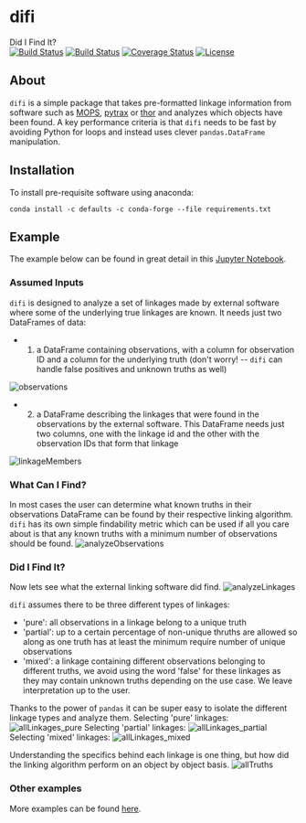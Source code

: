 # difi
Did I Find It?  
[![Build Status](https://dev.azure.com/moeyensj/difi/_apis/build/status/moeyensj.difi?branchName=master)](https://dev.azure.com/moeyensj/difi/_build/latest?definitionId=1&branchName=master)
[![Build Status](https://travis-ci.com/moeyensj/difi.svg?branch=master)](https://travis-ci.com/moeyensj/difi)
[![Coverage Status](https://coveralls.io/repos/github/moeyensj/difi/badge.svg?branch=master)](https://coveralls.io/github/moeyensj/difi?branch=master)
[![License](https://img.shields.io/badge/License-BSD%203--Clause-blue.svg)](https://opensource.org/licenses/BSD-3-Clause)

## About
`difi` is a simple package that takes pre-formatted linkage information from software such as [MOPS](https://github.com/lsst/mops_daymops), [pytrax](https://github.com/pytrax/pytrax) or [thor](https://github.com/moeyensj/thor) and analyzes which objects have been found. A key performance criteria is that `difi` needs to be fast by avoiding Python for loops and instead uses clever `pandas.DataFrame` manipulation. 

## Installation
To install pre-requisite software using anaconda:

```conda install -c defaults -c conda-forge --file requirements.txt```


## Example

The example below can be found in great detail in this [Jupyter Notebook](https://github.com/moeyensj/difi/tree/master/examples/example_thor.ipynb).

### Assumed Inputs
`difi` is designed to analyze a set of linkages made by external software where some of the underlying true linkages are known. It needs just two DataFrames of data:
- 1) a DataFrame containing observations, with a column for observation ID and a column for the underlying truth (don't worry! -- `difi` can handle false positives and unknown truths as well)  

![observations](docs/images/observations.png "Observations")

- 2) a DataFrame describing the linkages that were found in the observations by the external software. This DataFrame needs just two columns, one with the linkage id and the other with the observation IDs that form that linkage  

![linkageMembers](docs/images/linkageMembers.png "linkageMembers")

### What Can I Find? 
In most cases the user can determine what known truths in their observations DataFrame can be found by their respective linking algorithm. `difi` has its own simple findability metric which can be used if all you care about is that any known truths with a minimum number of observations should be found. 
![analyzeObservations](docs/images/analyzeObservations.png "analyzeObservations")

### Did I Find It? 
Now lets see what the external linking software did find. 
![analyzeLinkages](docs/images/analyzeLinkages.png "analyzeLinkages.png")

`difi` assumes there to be three different types of linkages:
- 'pure': all observations in a linkage belong to a unique truth
- 'partial': up to a certain percentage of non-unique thruths are allowed so along as one truth has at least the minimum require number of unique observations
- 'mixed': a linkage containing different observations belonging to different truths, we avoid using the word 'false' for these linkages as they may contain unknown truths depending on the use case. We leave interpretation up to the user. 

Thanks to the power of `pandas` it can be super easy to isolate the different linkage types and analyze them.
Selecting 'pure' linkages:
![allLinkages_pure](docs/images/allLinkages_pure.png "allLinkages_pure")
Selecting 'partial' linkages:
![allLinkages_partial](docs/images/allLinkages_partial.png "allLinkages_partial")
Selecting 'mixed' linkages:
![allLinkages_mixed](docs/images/allLinkages_mixed.png "allLinkages_mixed")

Understanding the specifics behind each linkage is one thing, but how did the linking algorithm perform on an object by object basis. 
![allTruths](docs/images/allTruths.png "allTruths")

### Other examples
More examples can be found [here](https://github.com/moeyensj/difi/tree/master/examples).


